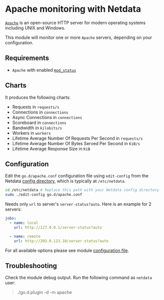 <!--
title: "Apache monitoring with Netdata"
custom_edit_url: https://github.com/netdata/go.d.plugin/edit/master/modules/apache/README.md
sidebar_label: "Apache"
-->

# Apache monitoring with Netdata

[`Apache`](https://httpd.apache.org/) is an open-source HTTP server for modern operating systems including UNIX and
Windows.

This module will monitor one or more `Apache` servers, depending on your configuration.

## Requirements

- `Apache` with enabled [`mod_status`](https://httpd.apache.org/docs/2.4/mod/mod_status.html)

## Charts

It produces the following charts:

- Requests in `requests/s`
- Connections in `connections`
- Async Connections in `connections`
- Scoreboard in `connections`
- Bandwidth in `kilobits/s`
- Workers in `workers`
- Lifetime Average Number Of Requests Per Second in `requests/s`
- Lifetime Average Number Of Bytes Served Per Second in `KiB/s`
- Lifetime Average Response Size in `KiB`

## Configuration

Edit the `go.d/apache.conf` configuration file using `edit-config` from the
Netdata [config directory](https://learn.netdata.cloud/docs/configure/nodes), which is typically at `/etc/netdata`.

```bash
cd /etc/netdata # Replace this path with your Netdata config directory
sudo ./edit-config go.d/apache.conf
```

Needs only `url` to server's `server-status?auto`. Here is an example for 2 servers:

```yaml
jobs:
  - name: local
    url: http://127.0.0.1/server-status?auto

  - name: remote
    url: http://203.0.113.10/server-status?auto
```

For all available options please see
module [configuration file](https://github.com/netdata/go.d.plugin/blob/master/config/go.d/apache.conf).

## Troubleshooting

Check the module debug output. Run the following command as `netdata` user:

> ./go.d.plugin -d -m apache
